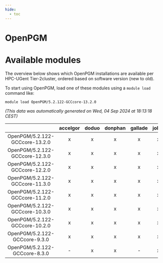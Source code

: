```yaml
---
hide:
  - toc
---
```


OpenPGM
=======

# Available modules


The overview below shows which OpenPGM installations are available per HPC-UGent Tier-2cluster, ordered based on software version (new to old).

To start using OpenPGM, load one of these modules using a `module load` command like:

```shell
module load OpenPGM/5.2.122-GCCcore-13.2.0
```

*(This data was automatically generated on Wed, 04 Sep 2024 at 18:13:18 CEST)*  

| |accelgor|doduo|donphan|gallade|joltik|shinx|skitty|
| :---: | :---: | :---: | :---: | :---: | :---: | :---: | :---: |
|OpenPGM/5.2.122-GCCcore-13.2.0|x|x|x|x|x|x|x|
|OpenPGM/5.2.122-GCCcore-12.3.0|x|x|x|x|x|x|x|
|OpenPGM/5.2.122-GCCcore-12.2.0|x|x|x|x|x|-|x|
|OpenPGM/5.2.122-GCCcore-11.3.0|x|x|x|x|x|x|x|
|OpenPGM/5.2.122-GCCcore-11.2.0|x|x|x|x|x|-|x|
|OpenPGM/5.2.122-GCCcore-10.3.0|x|x|x|x|x|-|x|
|OpenPGM/5.2.122-GCCcore-10.2.0|x|x|x|x|x|-|x|
|OpenPGM/5.2.122-GCCcore-9.3.0|x|x|x|x|x|-|x|
|OpenPGM/5.2.122-GCCcore-8.3.0|-|x|x|-|x|-|x|
